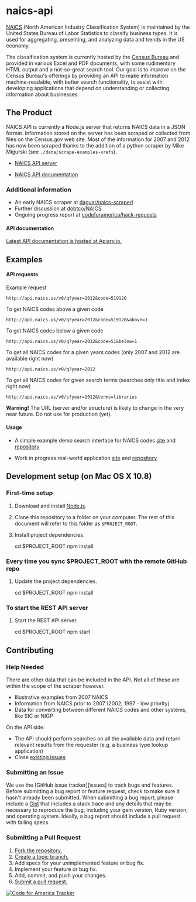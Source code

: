 # naics-api

[NAICS](http://www.census.gov/eos/www/naics/) (North American Industry Classification System) is maintained by the United States Bureau of Labor Statistics to classify business types. It is used for aggregating, presenting, and analyzing data and trends in the US economy.

The classification system is currently hosted by the [Census Bureau](http://www.census.gov/eos/www/naics/) and provided in various Excel and PDF documents, with some rudimentary HTML output and a not-so-great search tool.  Our goal is to improve on the Census Bureau's offerings by providing an API to make information machine-readable, with better search functionality, to assist with developing applications that depend on understanding or collecting information about businesses. 

## The Product

NAICS API is currently a Node.js server that returns NAICS data in a JSON format. Information stored on the server has been scraped or collected from files on the Census.gov web site. Most of the information for 2007 and 2012 has now been scraped thanks to the addition of a python scraper by Mike Migurski (see ``./data/scrape-examples-xrefs``).

* [NAICS API server](https://api.naics.us/)

* [NAICS API documentation](http://docs.naicsapi.apiary.io/)


### Additional information

* An early NAICS scraper at [daguar/naics-scraper](https://github.com/daguar/naics-scraper/))
* Further discussion at [dobtco/NAICS](https://github.com/dobtco/NAICS/issues/1)
* Ongoing progress report at [codeforamerica/hack-requests](https://github.com/codeforamerica/hack-requests/blob/master/naics-api.md)


#### API documentation

[Latest API documentation is hosted at Apiary.io.](http://docs.naicsapi.apiary.io/)

## Examples

#### API requests

Example request

    http://api.naics.us/v0/q?year=2012&code=519120


To get NAICS codes above a given code

    http://api.naics.us/v0/q?year=2012&code=519120&above=1


To get NAICS codes below a given code

    http://api.naics.us/v0/q?year=2012&code=51&below=1


To get all NAICS codes for a given years codes (only 2007 and 2012 are available right now)

    http://api.naics.us/v0/q?year=2012


To get all NAICS codes for given search terms (searches only title and index right now)

    http://api.naics.us/v0/s?year=2012&terms=libraries


__Warning!__ The URL (server and/or structure) is likely to change in the very near future. Do not use for production (yet).

#### Usage

* A simple example demo search interface for NAICS codes [site](http://louh.github.io/naics-search) and [repository](https://github.com/louh/naics-search)

* Work in progress real-world application [site](http://lv-dof-staging.herokuapp.com/) and [repository](https://github.com/rclosner/lv-dof)

## Development setup (on Mac OS X 10.8)

### First-time setup

1) Download and install [Node.js](http://nodejs.org/).

2) Clone this repository to a folder on your computer. The rest of this document will refer to this folder as `$PROJECT_ROOT`.

3) Install project dependencies.

    cd $PROJECT_ROOT
    npm install

### Every time you sync $PROJECT_ROOT with the remote GitHub repo

1) Update the project dependencies.

    cd $PROJECT_ROOT
    npm install

### To start the REST API server

1) Start the REST API server.

    cd $PROJECT_ROOT
    npm start

## Contributing

### Help Needed

There are other data that can be included in the API. Not all of these are within the scope of the scraper however.

* Illustrative examples from 2007 NAICS
* Information from NAICS prior to 2007 (2002, 1997 - low priority)
* Data for converting between different NAICS codes and other systems, like SIC or NIGP

On the API side:

* The API should perform searches on all the available data and return relevant results from the requester (e.g. a business type lookup application)
* Close [existing issues](https://github.com/louh/naics-api/issues?state=open)

### Submitting an Issue
We use the [GitHub issue tracker][issues] to track bugs and features. Before submitting a bug report or feature request, check to make sure it hasn't already been submitted. When submitting a bug report, please include a [Gist][] that includes a stack trace and any details that may be necessary to reproduce the bug, including your gem version, Ruby version, and operating system. Ideally, a bug report should include a pull request with failing specs.

[gist]: https://gist.github.com/

### Submitting a Pull Request
1. [Fork the repository.][fork]
2. [Create a topic branch.][branch]
3. Add specs for your unimplemented feature or bug fix.
4. Implement your feature or bug fix.
5. Add, commit, and push your changes.
6. [Submit a pull request.][pr]

[fork]: http://help.github.com/fork-a-repo/
[branch]: http://learn.github.com/p/branching.html
[pr]: http://help.github.com/send-pull-requests/


[![Code for America Tracker](http://stats.codeforamerica.org/codeforamerica/cfa_template.png)](http://stats.codeforamerica.org/projects/naics-api)